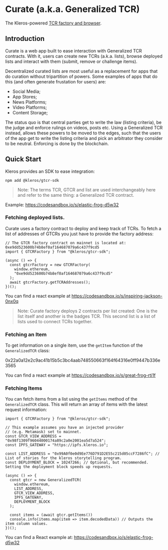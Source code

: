 # Curate (a.k.a. Generalized TCR)

The Kleros-powered [TCR factory and browser](https://curate.kleros.io).

## Introduction

Curate is a web app built to ease interaction with Generalized TCR contracts. With it, users can create new TCRs (a.k.a. lists), browse deployed lists and interact with them (submit, remove or challenge items).

Decentralized curated lists are most useful as a replacement for apps that do curation without tripartition of powers. Some examples of apps that do this (and often generate frustation for users) are:

- Social Media;
- App Stores;
- News Platforms;
- Video Platforms;
- Content Storage;

The status quo is that central parties get to write the law (listing criteria), be the judge and enforce rulings on videos, posts etc. Using a Generalized TCR instead, allows these powers to be moved to the edges, such that the users of the app get to write the listing criteria and pick an arbitrator they consider to be neutral. Enforcing is done by the blockchain.

## Quick Start

Kleros provides an SDK to ease integration:

```
npm add @kleros/gtcr-sdk
```

> Note: The terms TCR, GTCR and list are used interchangeably here and refer to the same thing: a Generalized TCR contract.

Example: https://codesandbox.io/s/elastic-frog-d5w32

### Fetching deployed lists.

Curate uses a factory contract to deploy and keep track of TCRs. To fetch a list of addresses of GTCRs you just have to provide the factory address:

```
// The GTCR factory contract on mainnet is located at: 0xe9dd523600b74b8ef0af164687079a6c437f9cd5
import { GTCRFactory } from "@kleros/gtcr-sdk";

(async () => {
  const gtcrFactory = new GTCRFactory(
    window.ethereum,
    "0xe9dd523600b74b8ef0af164687079a6c437f9cd5"
  );
  await gtcrFactory.getTCRAddresses();
})();

```

You can find a react example at https://codesandbox.io/s/inspiring-jackson-0nx0q

> Note: Curate factory deploys 2 contracts per list created: One is the list itself and another is the badges TCR. This second list is a list of lists used to connect TCRs together.

### Fetching an Item

To get information on a single item, use the `getItem` function of the `GeneralizedTCR` class:

0x22a0a12e2c9ac41b15b5c3bc4aab748550663f164f64316e0ff9447b336e3565

You can find a react example at https://codesandbox.io/s/great-frog-rti1f

### Fetching Items

You can fetch items from a list using the `getItems` method of the `GeneralizedTCR` class. This will return an array of items with the latest request information:

```
import { GTCRFactory } from "@kleros/gtcr-sdk";

// This example assumes you have an injected provider
// (e.g. Metamask) set to mainnet.
const GTCR_VIEW_ADDRESS = "0x98f1309f96044000174a89c2a0e2001ea5d7a524";
const IPFS_GATEWAY = "https://ipfs.kleros.io";

const LIST_ADDRESS = "0x99A0f0e0d9Ee776D791D2E55c215d05ccF7286fC"; // List of stories for the kleros storytelling program.
const DEPLOYMENT_BLOCK = 10247266; // Optional, but recommended. Setting the deployment block speeds up requests.

(async () => {
  const gtcr = new GeneralizedTCR(
    window.ethereum,
    LIST_ADDRESS,
    GTCR_VIEW_ADDRESS,
    IPFS_GATEWAY,
    DEPLOYMENT_BLOCK
  );

  const items = (await gtcr.getItems())
  console.info(items.map(item => item.decodedData)) // Outputs the item column values.
})();

```

You can find a React example at: https://codesandbox.io/s/elastic-frog-d5w32
